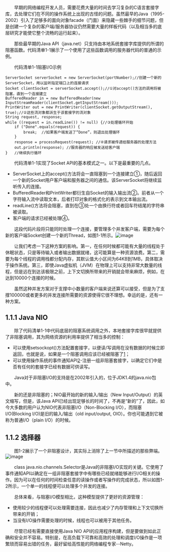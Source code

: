 &emsp;&emsp;早期的网络编程开发人员，需要花费大量的时间去学习复杂的C语言套接字库，去处理它们在不同的操作系统上出现的古怪的问题。虽然最早的Java（1995-2002）引入了足够多的面向对象facade（门面）来隐藏一些棘手的细节问题，但是创建一个复杂的客户端/服务器协议仍然需要大量的样板代码（以及相当多的底层研究才能使它整个流畅的运行起来）。

&emsp;&emsp;那些最早期的Java API（java.net）只支持由本地系统套接字库提供的所谓的阻塞函数。代码清单1-1展示了一个使用了这些函数调用的服务器代码的普通的示例。

&emsp;&emsp;代码清单1-1阻塞I/O示例
```
ServerSocket serverSocket = new ServerSocket(portNumber);//创建一个新的ServerSocket，用以监听指定端口上的连接请求
Socket clientSocket = serverSocket.accept();//①对accept()方法的调用将被阻塞，直到一个连接建立
BufferedReader in = new BufferedReader(new InputStreamReader(clientSocket.getInputStream()));
PrintWriter out = new PrintWriter(clientSocket.getOutputStream(), true);//②这些流对象都派生于该套接字的流对象
String request, response;
while ((request = in.readLine()) != null) {//③处理循环开始
    if ("Done".equals(request)) {
        break;  //如果客户端发送了“Done”，则退出处理循环
    }
    response = processRequest(request); //④请求被传递给服务器的处理方法
    out.println(response); //服务器的响应被发送给客户端
}   //继续执行循环
```
&emsp;&emsp;代码清单1-1实现了Socket API的基本模式之一。以下是最重要的几点。

- ServerSocket上的accept()方法将会一直阻塞到一个连接建立①，随后返回一个新的Socket用户客户端和服务器之间的通信。该ServerSocket将继续监听传入的连接。
- BufferedReader和PrintWriter都衍生自Socket的输入输出流②。前者从一个字符输入流中读取文本，后者打印对象的格式化的表示到文本输出流。
- readLine()方法将会阻塞，直到在③处一个由换行符或者回车符结尾的字符串被读取。
- 客户端的请求已经被处理④。

&emsp;&emsp;这段代码片段将只能同时处理一个连接，要管理多个并发客户端，需要为每个新的客户端Socket创建一个新的Thread，如图1-1所示。![image](http://write.epubit.com.cn/api/storage/getbykey/screenshow?key=17047c606c1567eb2e03)

&emsp;&emsp;让我们考虑一下这种方案的影响。第一，在任何时候都可能有大量的线程处于休眠状态，只是等待输入或者输出数据就绪，这可能算是一种资源浪费。第二，需要为每个线程的调用栈都分配内存，其默认值大小区间为64KB到1MB，具体取决于操作系统。第三，即使Java虚拟机（JVM）在物理上可以支持非常大数量的线程，但是远在到达该极限之前，上下文切换所带来的开销就会带来麻烦，例如，在达到10000个连接的时候。

&emsp;&emsp;虽然这种并发方案对于支撑中小数量的客户端来说还算可以接受，但是为了支撑100000或者更多的并发连接所需要的资源使得它很不理想。幸运的是，还有一种方案。

## 1.1.1 Java NIO

&emsp;&emsp;除了代码清单1-1中代码底层的阻塞系统调用之外，本地套接字库很早就提供了非阻塞调用，其为网络资源的利用率提供了相当多的控制：

- 可以使用setsockopt()方法配置套接字，以便读/写调用在没有数据的时候立即返回，也就是说，如果是一个阻塞调用应该已经被阻塞了[1](备注)；
- 可以使用操作系统的事件通知API[2](备注)-注册一组非阻塞套接字，以确定它们中是否有任何的套接字已经有数据可供读写。

&emsp;&emsp;Java对于非阻塞I/O的支持是在2002年引入的，位于JDK1.4的java.nio包中。

&emsp;&emsp;新的还是非阻塞的；NIO最开始的新的输入/输出（New Input/Output）的英文缩写，但是，该Java API已经出现足够长的时间了，不再是“新的”了，因此，如今大多数的用户认为NIO代表非阻塞I/O（Non-Blocking I/O），而阻塞I/O(Blocking I/O)是旧的输入/输出（old input/output, OIO）。你也可能遇到它被称为普通I/O（plain I/O）的时候。

## 1.1.2 选择器

&emsp;&emsp;图1-2展示了一个非阻塞设计，其实际上消除了上一节中所描述的那些弊端。![image](http://write.epubit.com.cn/api/storage/getbykey/screenshow?key=170405a527455bb61cf9)

&emsp;&emsp;class java.nio.channels.Selector是Java的非阻塞I/O实现的关键。它使用了事件通知API以确定在一组非阻塞套接字中有哪些已经就绪能够进行I/O相关的操作。因为可以在任何的时间检查任意的读操作或者写操作的完成状态，所以如图1-2所示，一个单一的线程便可以处理多个并发的连接。

&emsp;&emsp;总体来看，与阻塞I/O模型相比，这种模型提供了更好的资源管理：

- 使用较少的线程便可以处理需要连接，因此也减少了内存管理和上下文切换所带来的开销；
- 当没有I/O操作需要处理的时候，线程也可以被用于其他任务。

&emsp;&emsp;尽管已经有需要直接使用Java NIO API的应用程序构建，但是要做到如此正确和安全并不容易。特别是，在高负载下可靠和高效的处理和调度I/O操作是一项繁琐而容易出错的任务，最好留给高性能的网络编程专家--Netty。
